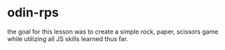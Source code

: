 # odin-rps

the goal for this lesson was to create a simple rock, paper, scissors game while
utilizing all JS skills learned thus far.
